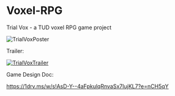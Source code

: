 # Voxel-RPG

Trial Vox - a TUD voxel RPG game project

![TrialVoxPoster](https://github.com/ZsoltHevesi/Voxel-RPG/assets/124164938/ee03eeca-fa4c-4da9-9e2b-b8d79ee23b0c)

Trailer:

[![TrialVoxTrailer](https://img.youtube.com/vi/dmLDlVRioho/0.jpg)](https://www.youtube.com/watch?v=dmLDlVRioho)

Game Design Doc:

https://1drv.ms/w/s!AsD-Y--4aFpkulqRnvaSx7IujKL7?e=nCH5qY
